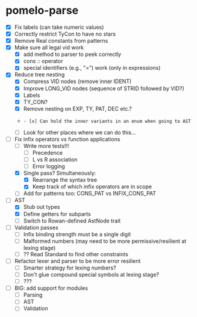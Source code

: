 # pomelo-parse

- [x] Fix labels (can take numeric values)
- [x] Correctly restrict TyCon to have no stars
- [x] Remove Real constants from patterns
- [x] Make sure all legal vid work 
    - [x] add method to parser to peek correctly
    - [x] cons :: operator
    - [x] special identifiers (e.g., "=") work (only in expressions)
- [x] Reduce tree nesting
    - [x] Compress VID nodes (remove inner IDENT)
    - [x] Improve LONG_VID nodes (sequence of STRID followed by VID?) 
    - [x] Labels 
    - [x] TY_CON? 
    - [x] Remove nesting on EXP, TY, PAT, DEC etc.?
    -     - [x] Can hold the inner variants in an enum when going to AST
    - [ ] Look for other places where we can do this...
- [ ] Fix infix operators vs function applications 
    - [ ] Write more tests!!!
        - [ ] Precedence
        - [ ] L vs R association
        - [ ] Error logging
    - [x] Single pass? Simultaneously:
        - [x] Rearrange the syntax tree
        - [x] Keep track of which infix operators are in scope
    - [ ] Add for patterns too: CONS_PAT vs INFIX_CONS_PAT 
- [ ] AST
    - [x] Stub out types
    - [x] Define getters for subparts
    - [ ] Switch to Rowan-defined AstNode trait
- [ ] Validation passes
    - [ ] Infix binding strength must be a single digit
    - [ ] Malformed numbers (may need to be more permissive/resilient at lexing stage)
    - [ ] ?? Read Standard to find other constraints
- [ ] Refactor lexer and parser to be more error resilient 
    - [ ] Smarter strategy for lexing numbers?
    - [ ] Don't glue compound special symbols at lexing stage?
    - [ ] ???
- [ ] BIG: add support for modules 
    - [ ] Parsing 
    - [ ] AST 
    - [ ] Validation
